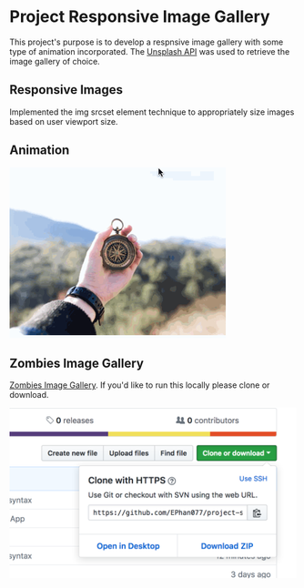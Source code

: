 # Project Responsive Image Gallery

This project's purpose is to develop a respnsive image gallery with some type of animation incorporated. The [Unsplash API](https://unsplash.com/developers) was used to retrieve the image gallery of choice. 

## Responsive Images

Implemented the img srcset element technique to appropriately size images based on user viewport size.

## Animation

![Animated Hover Effect on Images](inspirations/hover.gif)

## Zombies Image Gallery

[Zombies Image Gallery](https://ephan077.github.io/project-responsive-image-gallery/). If you'd like to run this locally please clone or download.

![Screenshot of image clone](images/clone.png)
